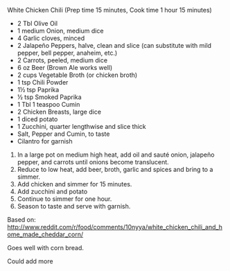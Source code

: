 White Chicken Chili
(Prep time 15 minutes, Cook time 1 hour 15 minutes)

- 2 Tbl Olive Oil
- 1 medium Onion, medium dice
- 4 Garlic cloves, minced
- 2 Jalapeño Peppers, halve, clean and slice (can substitute with mild pepper, bell pepper, anaheim, etc.)
- 2 Carrots, peeled, medium dice
- 6 oz Beer (Brown Ale works well)
- 2 cups Vegetable Broth (or chicken broth)
- 1 tsp Chili Powder
- 1½ tsp Paprika
- ½ tsp Smoked Paprika
- 1 Tbl 1 teaspoo Cumin
- 2 Chicken Breasts, large dice
- 1 diced potato
- 1 Zucchini, quarter lengthwise and slice thick
- Salt, Pepper and Cumin, to taste
- Cilantro for garnish

1. In a large pot on medium high heat, add oil and sauté onion, jalapeño pepper, and carrots until onions become translucent.
2. Reduce to low heat, add beer, broth, garlic and spices and bring to a simmer.
3. Add chicken and simmer for 15 minutes.
4. Add zucchini and potato 
5. Continue to simmer for one hour.
6. Season to taste and serve with garnish.

Based on: http://www.reddit.com/r/food/comments/10nyya/white_chicken_chili_and_home_made_cheddar_corn/

Goes well with corn bread.

Could add more
